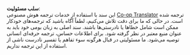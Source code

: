 <!--
CO_OP_TRANSLATOR_METADATA:
{
  "original_hash": "2b4c36be7d66b32e4fac47761718b4a9",
  "translation_date": "2025-05-19T16:31:11+00:00",
  "source_file": "05-advanced-prompts/README.md",
  "language_code": "fa"
}
-->


**سلب مسئولیت**:  
این سند با استفاده از خدمات ترجمه هوش مصنوعی [Co-op Translator](https://github.com/Azure/co-op-translator) ترجمه شده است. در حالی که ما برای دقت تلاش می‌کنیم، لطفاً آگاه باشید که ترجمه‌های خودکار ممکن است شامل خطاها یا نادرستی‌ها باشند. سند اصلی به زبان بومی خود باید به عنوان منبع معتبر در نظر گرفته شود. برای اطلاعات حساس، ترجمه حرفه‌ای انسانی توصیه می‌شود. ما مسئولیتی در قبال هرگونه سوء تفاهم یا تفسیر نادرست ناشی از استفاده از این ترجمه نداریم.